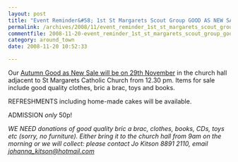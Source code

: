 ```yaml
---
layout: post
title: "Event Reminder&#58; 1st St Margarets Scout Group GOOD AS NEW SALE"
permalink: /archives/2008/11/event_reminder_1st_st_margarets_scout_group_good_a.html
commentfile: 2008-11-20-event_reminder_1st_st_margarets_scout_group_good_a
category: around_town
date: 2008-11-20 10:52:33

---
```


Our [Autumn Good as New Sale will be on 29th November](https://stmargarets.london/event/meeting/200705142002) in the church hall adjacent to St Margarets Catholic Church from 12.30 pm. Items for sale include good quality clothes, bric a brac, toys and books.

REFRESHMENTS including home-made cakes will be available.

ADMISSION *only* 50p!

<em>WE NEED donations of good quality bric a brac, clothes, books, CDs, toys etc (sorry, no furniture). Either bring it to the church hall from 9am on the morning or we will collect: please contact Jo Kitson 8891 2110, email [johanna\_kitson@hotmail.com](mailto:johanna_kitson@hotmail.com</em>)
